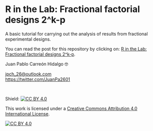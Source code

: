 R in the Lab: Fractional factorial designs 2^k-p
================
A basic tutorial for carrying out the analysis of results from fractional experimental designs.  

You can read the post for this repository by clicking on: <a href="https://r-inthelab.net/2022/03/28/fractional-factorial-designs-2k-p/">R in the Lab: Fractional factorial designs 2^k-p</a>.

Juan Pablo Carreón Hidalgo 🤓

<jpch_26@outlook.com>  
<https://twitter.com/JuanPa2601>

 

Shield: [![CC BY 4.0][cc-by-shield]][cc-by]

This work is licensed under a
[Creative Commons Attribution 4.0 International License][cc-by].

[![CC BY 4.0][cc-by-image]][cc-by]

[cc-by]: http://creativecommons.org/licenses/by/4.0/
[cc-by-image]: https://i.creativecommons.org/l/by/4.0/88x31.png
[cc-by-shield]: https://img.shields.io/badge/License-CC%20BY%204.0-lightgrey.svg
